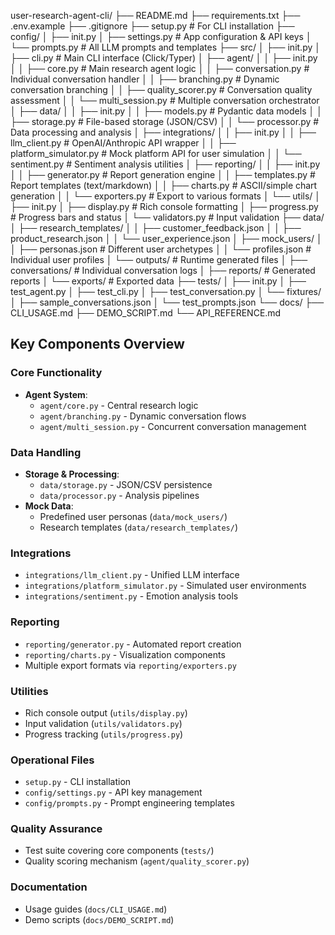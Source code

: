 user-research-agent-cli/
├── README.md
├── requirements.txt
├── .env.example
├── .gitignore
├── setup.py # For CLI installation
├── config/
│ ├── init.py
│ ├── settings.py # App configuration & API keys
│ └── prompts.py # All LLM prompts and templates
├── src/
│ ├── init.py
│ ├── cli.py # Main CLI interface (Click/Typer)
│ ├── agent/
│ │ ├── init.py
│ │ ├── core.py # Main research agent logic
│ │ ├── conversation.py # Individual conversation handler
│ │ ├── branching.py # Dynamic conversation branching
│ │ ├── quality_scorer.py # Conversation quality assessment
│ │ └── multi_session.py # Multiple conversation orchestrator
│ ├── data/
│ │ ├── init.py
│ │ ├── models.py # Pydantic data models
│ │ ├── storage.py # File-based storage (JSON/CSV)
│ │ └── processor.py # Data processing and analysis
│ ├── integrations/
│ │ ├── init.py
│ │ ├── llm_client.py # OpenAI/Anthropic API wrapper
│ │ ├── platform_simulator.py # Mock platform API for user simulation
│ │ └── sentiment.py # Sentiment analysis utilities
│ ├── reporting/
│ │ ├── init.py
│ │ ├── generator.py # Report generation engine
│ │ ├── templates.py # Report templates (text/markdown)
│ │ ├── charts.py # ASCII/simple chart generation
│ │ └── exporters.py # Export to various formats
│ └── utils/
│ ├── init.py
│ ├── display.py # Rich console formatting
│ ├── progress.py # Progress bars and status
│ └── validators.py # Input validation
├── data/
│ ├── research_templates/
│ │ ├── customer_feedback.json
│ │ ├── product_research.json
│ │ └── user_experience.json
│ ├── mock_users/
│ │ ├── personas.json # Different user archetypes
│ │ └── profiles.json # Individual user profiles
│ └── outputs/ # Runtime generated files
│ ├── conversations/ # Individual conversation logs
│ ├── reports/ # Generated reports
│ └── exports/ # Exported data
├── tests/
│ ├── init.py
│ ├── test_agent.py
│ ├── test_cli.py
│ ├── test_conversation.py
│ └── fixtures/
│ ├── sample_conversations.json
│ └── test_prompts.json
└── docs/
├── CLI_USAGE.md
├── DEMO_SCRIPT.md
└── API_REFERENCE.md


## Key Components Overview

### Core Functionality
- **Agent System**: 
  - `agent/core.py` - Central research logic
  - `agent/branching.py` - Dynamic conversation flows
  - `agent/multi_session.py` - Concurrent conversation management

### Data Handling
- **Storage & Processing**:
  - `data/storage.py` - JSON/CSV persistence
  - `data/processor.py` - Analysis pipelines
- **Mock Data**:
  - Predefined user personas (`data/mock_users/`)
  - Research templates (`data/research_templates/`)

### Integrations
- `integrations/llm_client.py` - Unified LLM interface
- `integrations/platform_simulator.py` - Simulated user environments
- `integrations/sentiment.py` - Emotion analysis tools

### Reporting
- `reporting/generator.py` - Automated report creation
- `reporting/charts.py` - Visualization components
- Multiple export formats via `reporting/exporters.py`

### Utilities
- Rich console output (`utils/display.py`)
- Input validation (`utils/validators.py`)
- Progress tracking (`utils/progress.py`)

### Operational Files
- `setup.py` - CLI installation
- `config/settings.py` - API key management
- `config/prompts.py` - Prompt engineering templates

### Quality Assurance
- Test suite covering core components (`tests/`)
- Quality scoring mechanism (`agent/quality_scorer.py`)

### Documentation
- Usage guides (`docs/CLI_USAGE.md`)
- Demo scripts (`docs/DEMO_SCRIPT.md`)

